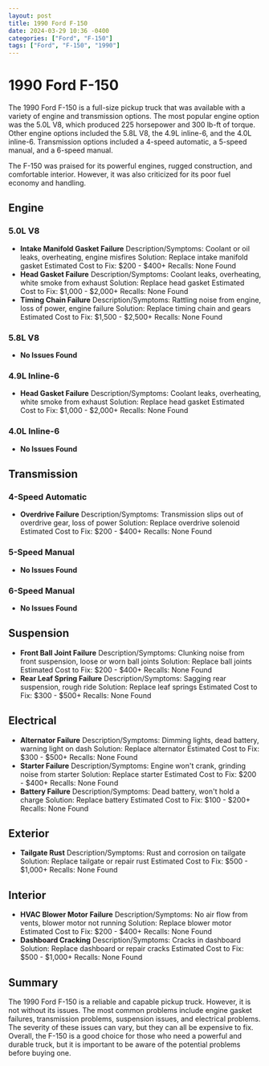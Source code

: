 ```yaml
---
layout: post
title: 1990 Ford F-150
date: 2024-03-29 10:36 -0400
categories: ["Ford", "F-150"]
tags: ["Ford", "F-150", "1990"]
---
```

# 1990 Ford F-150

The 1990 Ford F-150 is a full-size pickup truck that was available with a variety of engine and transmission options. The most popular engine option was the 5.0L V8, which produced 225 horsepower and 300 lb-ft of torque. Other engine options included the 5.8L V8, the 4.9L inline-6, and the 4.0L inline-6. Transmission options included a 4-speed automatic, a 5-speed manual, and a 6-speed manual.

The F-150 was praised for its powerful engines, rugged construction, and comfortable interior. However, it was also criticized for its poor fuel economy and handling.

## **Engine**

### **5.0L V8**
- **Intake Manifold Gasket Failure**
    Description/Symptoms: Coolant or oil leaks, overheating, engine misfires
    Solution: Replace intake manifold gasket
    Estimated Cost to Fix: $200 - $400+
    Recalls: None Found
- **Head Gasket Failure**
    Description/Symptoms: Coolant leaks, overheating, white smoke from exhaust
    Solution: Replace head gasket
    Estimated Cost to Fix: $1,000 - $2,000+
    Recalls: None Found
- **Timing Chain Failure**
    Description/Symptoms: Rattling noise from engine, loss of power, engine failure
    Solution: Replace timing chain and gears
    Estimated Cost to Fix: $1,500 - $2,500+
    Recalls: None Found

### **5.8L V8**
- **No Issues Found**

### **4.9L Inline-6**
- **Head Gasket Failure**
    Description/Symptoms: Coolant leaks, overheating, white smoke from exhaust
    Solution: Replace head gasket
    Estimated Cost to Fix: $1,000 - $2,000+
    Recalls: None Found

### **4.0L Inline-6**
- **No Issues Found**

## **Transmission**

### **4-Speed Automatic**
- **Overdrive Failure**
    Description/Symptoms: Transmission slips out of overdrive gear, loss of power
    Solution: Replace overdrive solenoid
    Estimated Cost to Fix: $200 - $400+
    Recalls: None Found

### **5-Speed Manual**
- **No Issues Found**

### **6-Speed Manual**
- **No Issues Found**

## **Suspension**

- **Front Ball Joint Failure**
    Description/Symptoms: Clunking noise from front suspension, loose or worn ball joints
    Solution: Replace ball joints
    Estimated Cost to Fix: $200 - $400+
    Recalls: None Found
- **Rear Leaf Spring Failure**
    Description/Symptoms: Sagging rear suspension, rough ride
    Solution: Replace leaf springs
    Estimated Cost to Fix: $300 - $500+
    Recalls: None Found

## **Electrical**

- **Alternator Failure**
    Description/Symptoms: Dimming lights, dead battery, warning light on dash
    Solution: Replace alternator
    Estimated Cost to Fix: $300 - $500+
    Recalls: None Found
- **Starter Failure**
    Description/Symptoms: Engine won't crank, grinding noise from starter
    Solution: Replace starter
    Estimated Cost to Fix: $200 - $400+
    Recalls: None Found
- **Battery Failure**
    Description/Symptoms: Dead battery, won't hold a charge
    Solution: Replace battery
    Estimated Cost to Fix: $100 - $200+
    Recalls: None Found

## **Exterior**

- **Tailgate Rust**
    Description/Symptoms: Rust and corrosion on tailgate
    Solution: Replace tailgate or repair rust
    Estimated Cost to Fix: $500 - $1,000+
    Recalls: None Found

## **Interior**

- **HVAC Blower Motor Failure**
    Description/Symptoms: No air flow from vents, blower motor not running
    Solution: Replace blower motor
    Estimated Cost to Fix: $200 - $400+
    Recalls: None Found
- **Dashboard Cracking**
    Description/Symptoms: Cracks in dashboard
    Solution: Replace dashboard or repair cracks
    Estimated Cost to Fix: $500 - $1,000+
    Recalls: None Found

## **Summary**

The 1990 Ford F-150 is a reliable and capable pickup truck. However, it is not without its issues. The most common problems include engine gasket failures, transmission problems, suspension issues, and electrical problems. The severity of these issues can vary, but they can all be expensive to fix. Overall, the F-150 is a good choice for those who need a powerful and durable truck, but it is important to be aware of the potential problems before buying one.
